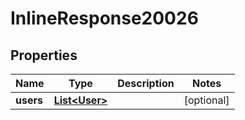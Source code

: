 
# InlineResponse20026

## Properties
Name | Type | Description | Notes
------------ | ------------- | ------------- | -------------
**users** | [**List&lt;User&gt;**](User.md) |  |  [optional]



